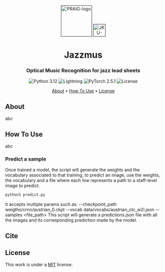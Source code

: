 <p align="center">
  <a href=""><img src="https://i.imgur.com/Iu7CvC1.png" alt="PRAIG-logo" width="100"></a>
  <a href=""><img src="https://imgur.com/H2YEzDY.png" alt="JKU-logo" width="40"></a>
</p>

<h1 align="center">Jazzmus</h1>

<h3 align="center">Optical Music Recognition for jazz lead sheets</h3>

<p align="center">
  <img src="https://img.shields.io/badge/python-3.12-orange.svg" alt="Python 3.12">
  <img src="https://img.shields.io/badge/-Lightning-792ee5?logo=pytorchlightning&logoColor=white" alt="Lightning">
  <img src="https://img.shields.io/badge/PyTorch-%23EE4C2C.svg?style=flat&logo=PyTorch&logoColor=white" alt="PyTorch 2.5.1">
  <img src="https://img.shields.io/static/v1?label=License&message=MIT&color=blue" alt="License">
</p>


<p align="center">
  <a href="#about">About</a> •
  <a href="#how-to-use">How To Use</a> •
  <a href="#license">License</a>
</p>

<style>
  .spaced-img {
    margin: 0 25px; /* 50px total spacing between images */
  }
</style>

## About

abc

## How To Use

abc


### Predict a sample
Once trained a model, the script will generate the weights and the vocabulary associated to that training, to predict an image, use the weights, the vocabulary and a file where each line represents a path to a staff-level image to predict.
```python
python3 predict.py
```
It accepts multiple params such as: --checkpoint_path weigths/crnn/austrian_0.ckpt --vocab data/vocabs/austrian_ctc_w2i.json --samples <file_path>
This script will generate a predictions.json file with all the images and its corresponding prediction made by the model.

## Cite

## License
This work is under a [MIT](LICENSE) license.


